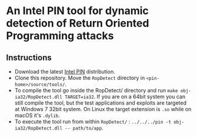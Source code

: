 # An Intel PIN tool for dynamic detection of Return Oriented Programming attacks

## Instructions

- Download the latest [Intel PIN](https://software.intel.com/en-us/articles/pin-a-dynamic-binary-instrumentation-tool) distribution.
- Clone this repository. Move the `RopDetect` directory in `<pin-home>/source/tools/`.
- To compile the tool go inside the RopDetect/ directory and run `make obj-ia32/RopDetect.dll TARGET=ia32`. If you are on a 64bit system you can still compile the tool, but the test applications and exploits are targeted at Windows 7 32bit system. On Linux the target extension is `.so` while on macOS it's `.dylib`.
- To execute the tool run from within `RopDetect/` : `../../../pin -t obj-ia32/RopDetect.dll -- path/to/app`.
